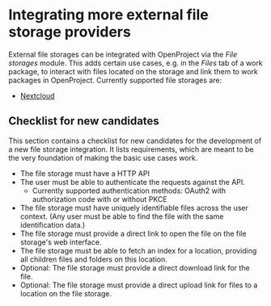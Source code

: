 # Integrating more external file storage providers

External file storages can be integrated with OpenProject via the _File storages_ module. This adds certain use cases,
e.g. in the _Files_ tab of a work package, to interact with files located on the storage and link them to work packages
in OpenProject. Currently supported file storages are:

- [Nextcloud](https://nextcloud.com/)

## Checklist for new candidates

This section contains a checklist for new candidates for the development of a new file storage integration. It lists
requirements, which are meant to be the very foundation of making the basic use cases work.

- The file storage must have a HTTP API
- The user must be able to authenticate the requests against the API.
  - Currently supported authentication methods: OAuth2 with authorization code with or without PKCE
- The file storage must have uniquely identifiable files across the user context. (Any user must be able to find the
  file with the same identification data.)
- The file storage must provide a direct link to open the file on the file storage's web interface.
- The file storage must be able to fetch an index for a location, providing all children files and folders on this
  location.
- Optional: The file storage must provide a direct download link for the file.
- Optional: The file storage must provide a direct upload link for files to a location on the file storage.
